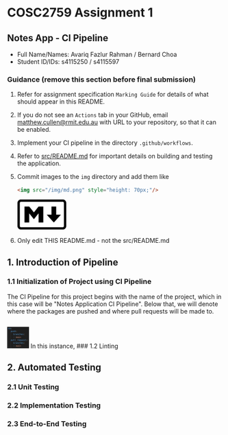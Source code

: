 # COSC2759 Assignment 1
## Notes App - CI Pipeline
- Full Name/Names: Avariq Fazlur Rahman / Bernard Choa
- Student ID/IDs: s4115250 / s4115597

### Guidance (remove this section before final submission)

1. Refer for assignment specification `Marking Guide` for details of what should appear in this README.

2. If you do not see an `Actions` tab in your GitHub, email matthew.cullen@rmit.edu.au with URL to your repository, so that it can be enabled.

3. Implement your CI pipeline in the directory `.github/workflows`.

4. Refer to [src/README.md](/src/README.md) for important details on building and testing the application.

5. Commit images to the `img` directory and add them like 
    ```html
    <img src="/img/md.png" style="height: 70px;"/>
    ```
    <img src="/img/md.png" style="height: 70px;"/>

6. Only edit THIS README.md - not the src/README.md
## 1. Introduction of Pipeline
### 1.1 Initialization of Project using CI Pipeline
The CI Pipeline for this project begins with the name of the project, which in this case will be "Notes Application CI Pipeline". Below that, we will denote where the packages are pushed and where pull requests will be made to.
```html
```
<img src="img/branching.png" style="height: 50px;"/>
In this instance, 
### 1.2 Linting

## 2. Automated Testing
### 2.1 Unit Testing
### 2.2 Implementation Testing
### 2.3 End-to-End Testing